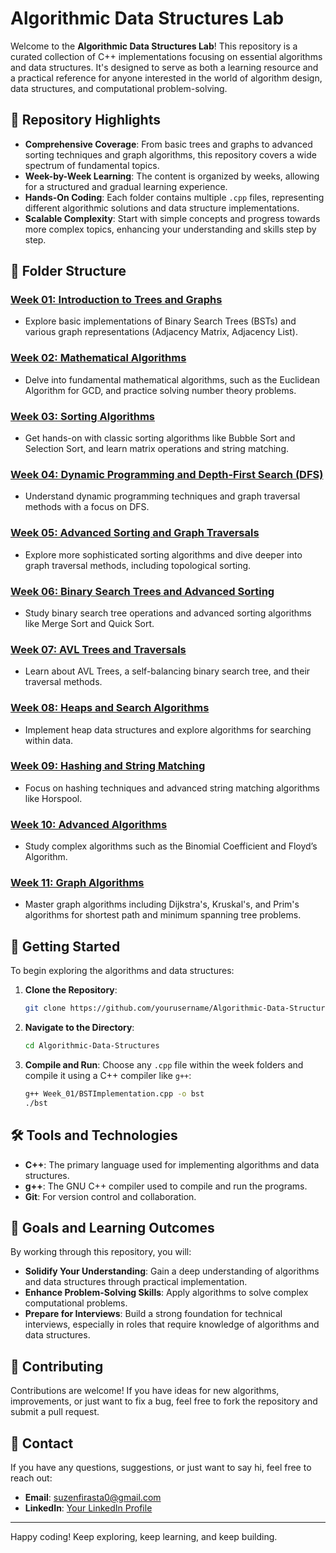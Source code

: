 # Algorithmic Data Structures Lab

Welcome to the **Algorithmic Data Structures Lab**! This repository is a curated collection of C++ implementations focusing on essential algorithms and data structures. It's designed to serve as both a learning resource and a practical reference for anyone interested in the world of algorithm design, data structures, and computational problem-solving.

## 🌟 Repository Highlights

- **Comprehensive Coverage**: From basic trees and graphs to advanced sorting techniques and graph algorithms, this repository covers a wide spectrum of fundamental topics.
- **Week-by-Week Learning**: The content is organized by weeks, allowing for a structured and gradual learning experience.
- **Hands-On Coding**: Each folder contains multiple `.cpp` files, representing different algorithmic solutions and data structure implementations.
- **Scalable Complexity**: Start with simple concepts and progress towards more complex topics, enhancing your understanding and skills step by step.

## 📁 Folder Structure

### [Week 01: Introduction to Trees and Graphs](./Week_01)
- Explore basic implementations of Binary Search Trees (BSTs) and various graph representations (Adjacency Matrix, Adjacency List).

### [Week 02: Mathematical Algorithms](./Week_02)
- Delve into fundamental mathematical algorithms, such as the Euclidean Algorithm for GCD, and practice solving number theory problems.

### [Week 03: Sorting Algorithms](./Week_03)
- Get hands-on with classic sorting algorithms like Bubble Sort and Selection Sort, and learn matrix operations and string matching.

### [Week 04: Dynamic Programming and Depth-First Search (DFS)](./Week_04)
- Understand dynamic programming techniques and graph traversal methods with a focus on DFS.

### [Week 05: Advanced Sorting and Graph Traversals](./Week_05)
- Explore more sophisticated sorting algorithms and dive deeper into graph traversal methods, including topological sorting.

### [Week 06: Binary Search Trees and Advanced Sorting](./Week_06)
- Study binary search tree operations and advanced sorting algorithms like Merge Sort and Quick Sort.

### [Week 07: AVL Trees and Traversals](./Week_07)
- Learn about AVL Trees, a self-balancing binary search tree, and their traversal methods.

### [Week 08: Heaps and Search Algorithms](./Week_08)
- Implement heap data structures and explore algorithms for searching within data.

### [Week 09: Hashing and String Matching](./Week_09)
- Focus on hashing techniques and advanced string matching algorithms like Horspool.

### [Week 10: Advanced Algorithms](./Week_10)
- Study complex algorithms such as the Binomial Coefficient and Floyd’s Algorithm.

### [Week 11: Graph Algorithms](./Week_11)
- Master graph algorithms including Dijkstra's, Kruskal's, and Prim's algorithms for shortest path and minimum spanning tree problems.


## 🚀 Getting Started

To begin exploring the algorithms and data structures:

1. **Clone the Repository**:
    ```bash
    git clone https://github.com/yourusername/Algorithmic-Data-Structures.git
    ```
2. **Navigate to the Directory**:
    ```bash
    cd Algorithmic-Data-Structures
    ```
3. **Compile and Run**:
    Choose any `.cpp` file within the week folders and compile it using a C++ compiler like `g++`:
    ```bash
    g++ Week_01/BSTImplementation.cpp -o bst
    ./bst
    ```

## 🛠 Tools and Technologies

- **C++**: The primary language used for implementing algorithms and data structures.
- **g++**: The GNU C++ compiler used to compile and run the programs.
- **Git**: For version control and collaboration.

## 🎯 Goals and Learning Outcomes

By working through this repository, you will:

- **Solidify Your Understanding**: Gain a deep understanding of algorithms and data structures through practical implementation.
- **Enhance Problem-Solving Skills**: Apply algorithms to solve complex computational problems.
- **Prepare for Interviews**: Build a strong foundation for technical interviews, especially in roles that require knowledge of algorithms and data structures.

## 🌱 Contributing

Contributions are welcome! If you have ideas for new algorithms, improvements, or just want to fix a bug, feel free to fork the repository and submit a pull request.

## 👥 Contact

If you have any questions, suggestions, or just want to say hi, feel free to reach out:

- **Email**: suzenfirasta0@gmail.com
- **LinkedIn**: [Your LinkedIn Profile](https://www.linkedin.com/in/suzen-firasta/)

---

Happy coding! Keep exploring, keep learning, and keep building.

```
